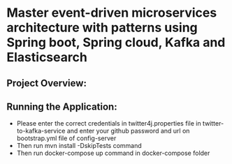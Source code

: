 # Master event-driven microservices architecture with patterns using Spring boot, Spring cloud, Kafka and Elasticsearch

## Project Overview:


## Running the Application:
- Please enter the correct credentials in twitter4j.properties file in twitter-to-kafka-service 
and enter your github password and url on bootstrap.yml file of config-server
- Then run mvn install -DskipTests command
- Then run docker-compose up command in docker-compose folder
